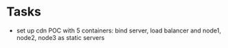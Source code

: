 # Tasks
* set up cdn POC with 5 containers: bind server, load balancer and node1, node2, node3 as static servers
